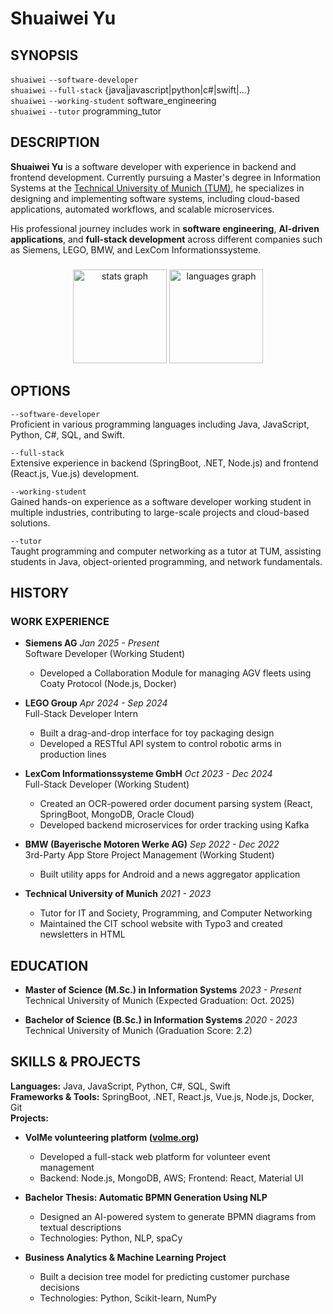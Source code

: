 # Shuaiwei Yu

## SYNOPSIS

`shuaiwei` `--software-developer`<br>
`shuaiwei` `--full-stack` {java|javascript|python|c#|swift|...}<br>
`shuaiwei` `--working-student` software_engineering<br>
`shuaiwei` `--tutor` programming_tutor<br>

## DESCRIPTION

**Shuaiwei Yu** is a software developer with experience in backend and frontend development. Currently pursuing a Master's degree in Information Systems at the [Technical University of Munich (TUM)][tum], he specializes in designing and implementing software systems, including cloud-based applications, automated workflows, and scalable microservices.

His professional journey includes work in **software engineering**, **AI-driven applications**, and **full-stack development** across different companies such as Siemens, LEGO, BMW, and LexCom Informationssysteme.

[tum]: https://www.tum.de/

###

<div align="center">
  <img src="https://github-readme-stats.vercel.app/api?username=ShuaiweiYu&hide_title=false&hide_rank=false&show_icons=false&include_all_commits=true&count_private=true&disable_animations=false&theme=dracula&locale=en&hide_border=false&order=1" height="150" alt="stats graph"  />
  <img src="https://github-readme-stats.vercel.app/api/top-langs?username=ShuaiweiYu&locale=en&hide_title=false&layout=compact&card_width=320&langs_count=5&theme=dracula&hide_border=false&order=2" height="150" alt="languages graph"  />
</div>

###

## OPTIONS

`--software-developer`  
Proficient in various programming languages including Java, JavaScript, Python, C#, SQL, and Swift.

`--full-stack`  
Extensive experience in backend (SpringBoot, .NET, Node.js) and frontend (React.js, Vue.js) development.

`--working-student`  
Gained hands-on experience as a software developer working student in multiple industries, contributing to large-scale projects and cloud-based solutions.

`--tutor`  
Taught programming and computer networking as a tutor at TUM, assisting students in Java, object-oriented programming, and network fundamentals.

## HISTORY

### WORK EXPERIENCE

- **Siemens AG** _Jan 2025 - Present_  
  Software Developer (Working Student)  
  - Developed a Collaboration Module for managing AGV fleets using Coaty Protocol (Node.js, Docker)

- **LEGO Group** _Apr 2024 - Sep 2024_  
  Full-Stack Developer Intern  
  - Built a drag-and-drop interface for toy packaging design
  - Developed a RESTful API system to control robotic arms in production lines
  
- **LexCom Informationssysteme GmbH** _Oct 2023 - Dec 2024_  
  Full-Stack Developer (Working Student)  
  - Created an OCR-powered order document parsing system (React, SpringBoot, MongoDB, Oracle Cloud)
  - Developed backend microservices for order tracking using Kafka

- **BMW (Bayerische Motoren Werke AG)** _Sep 2022 - Dec 2022_  
  3rd-Party App Store Project Management (Working Student)  
  - Built utility apps for Android and a news aggregator application
  
- **Technical University of Munich** _2021 - 2023_  
  - Tutor for IT and Society, Programming, and Computer Networking  
  - Maintained the CIT school website with Typo3 and created newsletters in HTML

## EDUCATION

- **Master of Science (M.Sc.) in Information Systems** _2023 - Present_  
  Technical University of Munich (Expected Graduation: Oct. 2025)

- **Bachelor of Science (B.Sc.) in Information Systems** _2020 - 2023_  
  Technical University of Munich (Graduation Score: 2.2)

## SKILLS & PROJECTS

**Languages:** Java, JavaScript, Python, C#, SQL, Swift  
**Frameworks & Tools:** SpringBoot, .NET, React.js, Vue.js, Node.js, Docker, Git  
**Projects:**  
- **VolMe volunteering platform ([volme.org][volme])**  
  - Developed a full-stack web platform for volunteer event management
  - Backend: Node.js, MongoDB, AWS; Frontend: React, Material UI

- **Bachelor Thesis: Automatic BPMN Generation Using NLP**  
  - Designed an AI-powered system to generate BPMN diagrams from textual descriptions
  - Technologies: Python, NLP, spaCy

- **Business Analytics & Machine Learning Project**  
  - Built a decision tree model for predicting customer purchase decisions
  - Technologies: Python, Scikit-learn, NumPy

[volme]: http://volme.org/
